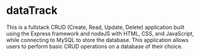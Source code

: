 # dataTrack

This is a fullstack CRUD (Create, Read, Update, Delete) application built using the Express framework and nodeJS with HTML, CSS, and JavaScript, while connecting to MySQL to store the database. This application allows users to perform basic CRUD operations on a database of their choice.

